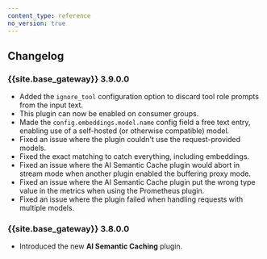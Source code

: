 ```yaml
---
content_type: reference
no_version: true
---
```


## Changelog

### {{site.base_gateway}} 3.9.0.0
* Added the `ignore_tool` configuration option to discard tool role prompts from the input text.
* This plugin can now be enabled on consumer groups.
* Made the `config.embeddings.model.name` config field a free text entry, enabling use of a self-hosted (or otherwise compatible) model.
* Fixed an issue where the plugin couldn't use the request-provided models.
* Fixed the exact matching to catch everything, including embeddings.
* Fixed an issue where the AI Semantic Cache plugin would abort in stream mode when another plugin enabled the buffering proxy mode.
* Fixed an issue where the AI Semantic Cache plugin put the wrong type value in the metrics when using the Prometheus plugin.
* Fixed an issue where the plugin failed when handling requests with multiple models.


### {{site.base_gateway}} 3.8.0.0

* Introduced the new **AI Semantic Caching** plugin.